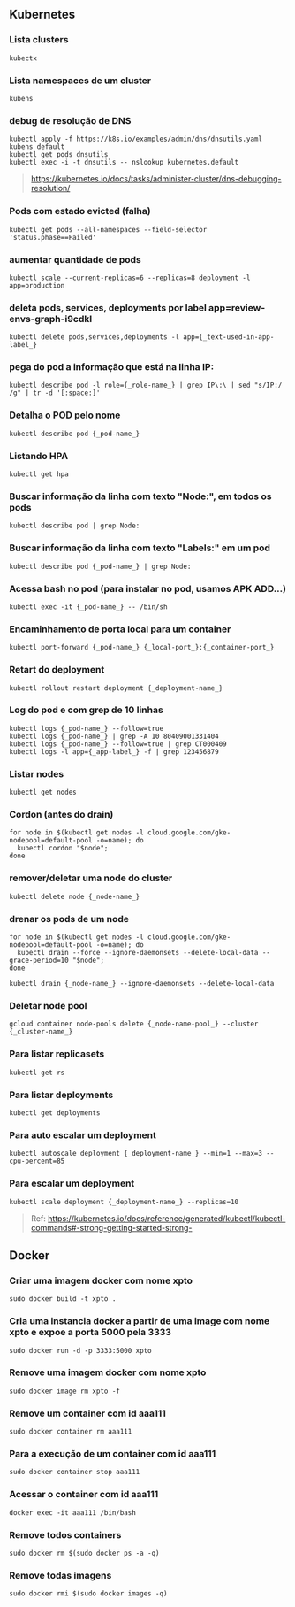 ## Kubernetes

### Lista clusters
```shell
kubectx
```

### Lista namespaces de um cluster
```shell
kubens
```

### debug de resolução de DNS
```shell
kubectl apply -f https://k8s.io/examples/admin/dns/dnsutils.yaml
kubens default
kubectl get pods dnsutils 
kubectl exec -i -t dnsutils -- nslookup kubernetes.default 
```
> https://kubernetes.io/docs/tasks/administer-cluster/dns-debugging-resolution/

### Pods com estado evicted (falha)
```shell
kubectl get pods --all-namespaces --field-selector 'status.phase==Failed'
```

### aumentar quantidade de pods
```shell
kubectl scale --current-replicas=6 --replicas=8 deployment -l app=production
```

### deleta pods, services, deployments por label app=review-envs-graph-i9cdkl
```shell
kubectl delete pods,services,deployments -l app={_text-used-in-app-label_}
```

### pega do pod a informação que está na linha IP:
```shell
kubectl describe pod -l role={_role-name_} | grep IP\:\ | sed "s/IP:/ /g" | tr -d '[:space:]'
```

### Detalha o POD pelo nome
```shell
kubectl describe pod {_pod-name_}
```

### Listando HPA
```shell
kubectl get hpa
```

### Buscar informação da linha com texto "Node:", em todos os pods
```shell
kubectl describe pod | grep Node:
```

### Buscar informação da linha com texto "Labels:" em um pod
```shell
kubectl describe pod {_pod-name_} | grep Node:
```

### Acessa bash no pod (para instalar no pod, usamos APK ADD...)
```shell
kubectl exec -it {_pod-name_} -- /bin/sh
```

### Encaminhamento de porta local para um container
```shell
kubectl port-forward {_pod-name_} {_local-port_}:{_container-port_}
```

### Retart do deployment
```shell
kubectl rollout restart deployment {_deployment-name_}
```

### Log do pod e com grep de 10 linhas
```shell
kubectl logs {_pod-name_} --follow=true
kubectl logs {_pod-name_} | grep -A 10 80409001331404
kubectl logs {_pod-name_} --follow=true | grep CT000409
kubectl logs -l app={_app-label_} -f | grep 123456879
```

### Listar nodes
```shell
kubectl get nodes
```

### Cordon (antes do drain)
```shell
for node in $(kubectl get nodes -l cloud.google.com/gke-nodepool=default-pool -o=name); do
  kubectl cordon "$node";
done
```

### remover/deletar uma node do cluster
```shell
kubectl delete node {_node-name_}
```

### drenar os pods de um node
```shell
for node in $(kubectl get nodes -l cloud.google.com/gke-nodepool=default-pool -o=name); do
  kubectl drain --force --ignore-daemonsets --delete-local-data --grace-period=10 "$node";
done

kubectl drain {_node-name_} --ignore-daemonsets --delete-local-data
```

### Deletar node pool
```shell
gcloud container node-pools delete {_node-name-pool_} --cluster {_cluster-name_}
```

### Para listar replicasets
```shell
kubectl get rs
```

### Para listar deployments
```shell
kubectl get deployments
```

### Para auto escalar um deployment
```shell
kubectl autoscale deployment {_deployment-name_} --min=1 --max=3 --cpu-percent=85
```

### Para escalar um deployment
```shell
kubectl scale deployment {_deployment-name_} --replicas=10
```

> Ref: https://kubernetes.io/docs/reference/generated/kubectl/kubectl-commands#-strong-getting-started-strong-

## Docker

### Criar uma imagem docker com nome xpto
```shell
sudo docker build -t xpto .
```

### Cria uma instancia docker a partir de uma image com nome xpto e expoe a porta 5000 pela 3333
```shell
sudo docker run -d -p 3333:5000 xpto
```

### Remove uma imagem docker com nome xpto
```shell
sudo docker image rm xpto -f
```

### Remove um container com id aaa111
```shell
sudo docker container rm aaa111
```

### Para a execução de um container com id aaa111
```shell
sudo docker container stop aaa111
```

### Acessar o container com id aaa111
```shell
docker exec -it aaa111 /bin/bash
```

### Remove todos containers
```shell
sudo docker rm $(sudo docker ps -a -q)
```

### Remove todas imagens
```shell
sudo docker rmi $(sudo docker images -q)
```
